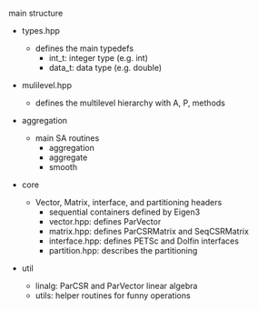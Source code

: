 main structure

- types.hpp
  - defines the main typedefs
    - int\_t: integer type (e.g. int)
    - data\_t: data type (e.g. double)

- mulilevel.hpp
  - defines the multilevel hierarchy with A, P, methods

- aggregation
  - main SA routines
    - aggregation
    - aggregate
    - smooth

- core
  - Vector, Matrix, interface, and partitioning headers
    - sequential containers defined by Eigen3
    - vector.hpp: defines ParVector
    - matrix.hpp: defines ParCSRMatrix and SeqCSRMatrix
    - interface.hpp: defines PETSc and Dolfin interfaces
    - partition.hpp: describes the partitioning

- util
  - linalg: ParCSR and ParVector linear algebra
  - utils: helper routines for funny operations
